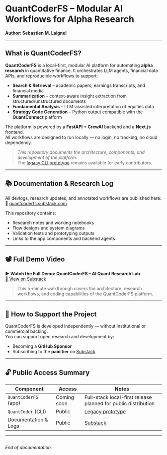 # QuantCoderFS – Modular AI Workflows for Alpha Research  
**Author: Sebastien M. Laignel**

---

## What is QuantCoderFS?

**QuantCoderFS** is a local-first, modular AI platform for automating **alpha research** in quantitative finance. It orchestrates LLM agents, financial data APIs, and reproducible workflows to support:

- **Search & Retrieval** – academic papers, earnings transcripts, and financial media  
- **Summarization** – context-aware insight extraction from structured/unstructured documents  
- **Fundamental Analysis** – LLM-assisted interpretation of equities data  
- **Strategy Code Generation** – Python output compatible with the **QuantConnect** platform  

The platform is powered by a **FastAPI + CrewAI** backend and a **Next.js** frontend.  
All workflows are designed to run locally — no login, no tracking, no cloud dependency.

> _This repository documents the architecture, components, and development of the platform._  
> The [legacy CLI prototype](https://github.com/SL-Mar/quantcoder-legacy) remains available for early contributors.

---

## 📚 Documentation & Research Log

All devlogs, research updates, and annotated workflows are published here:  
🔗 [quantcoderfs.substack.com](https://quantcoderfs.substack.com)

This repository contains:
- Research notes and working notebooks  
- Flow designs and system diagrams  
- Validation tests and prototyping outputs  
- Links to the app components and backend agents

---

## 📽 Full Demo Video

**▶ Watch the Full Demo: QuantCoderFS – AI Quant Research Lab**  
[🔗 View on Substack](https://open.substack.com/pub/quantcoderfs/p/full-demo-quantcoder-fs-ai-quant?r=5hdac8&utm_campaign=post&utm_medium=web&showWelcomeOnShare=false)

> This 5-minute walkthrough covers the architecture, research workflows, and coding capabilities of the QuantCoderFS platform.

---

## 🤝 How to Support the Project

QuantCoderFS is developed independently — without institutional or commercial backing.  
You can support open research and development by:

- Becoming a **GitHub Sponsor**  
- Subscribing to the **paid tier** on [Substack](https://quantcoderfs.substack.com)

---

## 🔓 Public Access Summary

| Component               | Access      | Notes                                                                 |
|------------------------|-------------|-----------------------------------------------------------------------|
| `QuantCoderFS` (app)   | Coming soon | Full-stack local-first release planned for public distribution        |
| `QuantCoder` (CLI)     | Public      | [Legacy prototype](https://github.com/SL-Mar/quantcoder-legacy)      |
| Documentation & Logs   | Public      | [Substack](https://quantcoderfs.substack.com)                         |

---

##  
_End of documentation._
